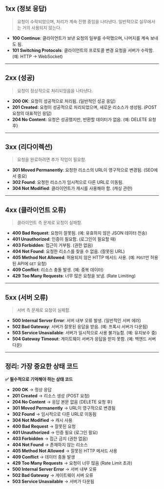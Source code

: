 

## **1xx (정보 응답)**
> 요청이 수락되었으며, 처리가 계속 진행 중임을 나타낸다. 일반적으로 실무에서는 거의 사용되지 않는다.  

- **100 Continue**: 클라이언트가 보낸 요청의 일부를 수락했으며, 나머지를 계속 보내도 됨.  
- **101 Switching Protocols**: 클라이언트의 프로토콜 변경 요청을 서버가 수락함. (예: HTTP → WebSocket)  

---

## **2xx (성공)**
> 요청이 정상적으로 처리되었음을 나타낸다.  

- **200 OK**: 요청이 성공적으로 처리됨. (일반적인 성공 응답)  
- **201 Created**: 요청이 성공적으로 처리되었으며, 새로운 리소스가 생성됨. (POST 요청의 대표적인 응답)  
- **204 No Content**: 요청은 성공했지만, 반환할 데이터가 없음. (예: DELETE 요청 후)  

---

## **3xx (리다이렉션)**
> 요청을 완료하려면 추가 작업이 필요함.  

- **301 Moved Permanently**: 요청한 리소스의 URL이 영구적으로 변경됨. (SEO에서 중요)  
- **302 Found**: 요청한 리소스가 임시적으로 다른 URL로 이동됨.  
- **304 Not Modified**: 클라이언트가 캐시를 사용해야 함. (캐싱 관련)  

---

## **4xx (클라이언트 오류)**
> 클라이언트 측 문제로 요청이 실패함.  

- **400 Bad Request**: 요청이 잘못됨. (예: 유효하지 않은 JSON 데이터 전송)  
- **401 Unauthorized**: 인증이 필요함. (로그인이 필요할 때)  
- **403 Forbidden**: 접근이 거부됨. (권한 없음)  
- **404 Not Found**: 요청한 리소스를 찾을 수 없음. (잘못된 URL)  
- **405 Method Not Allowed**: 허용되지 않은 HTTP 메서드 사용. (예: `POST`만 허용된 API에 `GET` 요청)  
- **409 Conflict**: 리소스 충돌 발생. (예: 중복 데이터)  
- **429 Too Many Requests**: 너무 많은 요청을 보냄. (Rate Limiting)  

---

## **5xx (서버 오류)**
> 서버 측 문제로 요청이 실패함.  

- **500 Internal Server Error**: 서버 내부 오류 발생. (일반적인 서버 에러)  
- **502 Bad Gateway**: 서버가 잘못된 응답을 받음. (예: 프록시 서버가 다운됨)  
- **503 Service Unavailable**: 서버가 일시적으로 사용 불가능함. (예: 유지보수 중)  
- **504 Gateway Timeout**: 게이트웨이 서버가 응답을 받지 못함. (예: 백엔드 서버 다운)  

---

## **정리: 가장 중요한 상태 코드**
**✅ 필수적으로 기억해야 하는 상태 코드**  
- **200 OK** → 정상 응답  
- **201 Created** → 리소스 생성 (POST 요청)  
- **204 No Content** → 응답 본문 없음 (DELETE 요청 후)  
- **301 Moved Permanently** → URL이 영구적으로 변경됨  
- **302 Found** → 임시적으로 다른 URL로 이동됨  
- **304 Not Modified** → 캐시 사용  
- **400 Bad Request** → 잘못된 요청  
- **401 Unauthorized** → 인증 필요 (로그인 필요)  
- **403 Forbidden** → 접근 금지 (권한 없음)  
- **404 Not Found** → 존재하지 않는 리소스  
- **405 Method Not Allowed** → 잘못된 HTTP 메서드 사용  
- **409 Conflict** → 데이터 충돌 발생  
- **429 Too Many Requests** → 요청이 너무 많음 (Rate Limit 초과)  
- **500 Internal Server Error** → 서버 내부 오류  
- **502 Bad Gateway** → 게이트웨이 서버 오류  
- **503 Service Unavailable** → 서버가 다운됨  

